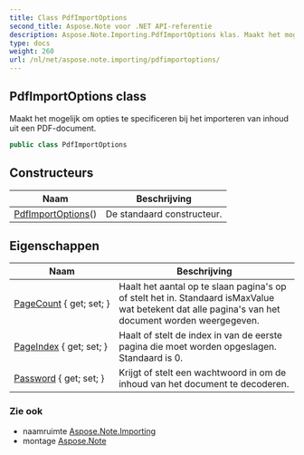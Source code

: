 ```yaml
---
title: Class PdfImportOptions
second_title: Aspose.Note voor .NET API-referentie
description: Aspose.Note.Importing.PdfImportOptions klas. Maakt het mogelijk om opties te specificeren bij het importeren van inhoud uit een PDFdocument.
type: docs
weight: 260
url: /nl/net/aspose.note.importing/pdfimportoptions/
---
```

## PdfImportOptions class

Maakt het mogelijk om opties te specificeren bij het importeren van inhoud uit een PDF-document.

```csharp
public class PdfImportOptions
```

## Constructeurs

| Naam | Beschrijving |
| --- | --- |
| [PdfImportOptions](pdfimportoptions/)() | De standaard constructeur. |

## Eigenschappen

| Naam | Beschrijving |
| --- | --- |
| [PageCount](../../aspose.note.importing/pdfimportoptions/pagecount/) { get; set; } | Haalt het aantal op te slaan pagina's op of stelt het in. Standaard isMaxValue wat betekent dat alle pagina's van het document worden weergegeven. |
| [PageIndex](../../aspose.note.importing/pdfimportoptions/pageindex/) { get; set; } | Haalt of stelt de index in van de eerste pagina die moet worden opgeslagen. Standaard is 0. |
| [Password](../../aspose.note.importing/pdfimportoptions/password/) { get; set; } | Krijgt of stelt een wachtwoord in om de inhoud van het document te decoderen. |

### Zie ook

* naamruimte [Aspose.Note.Importing](../../aspose.note.importing/)
* montage [Aspose.Note](../../)


